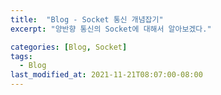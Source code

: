 ```yaml
---
title:  "Blog - Socket 통신 개념잡기"
excerpt: "양반향 통신의 Socket에 대해서 알아보겠다."

categories: [Blog, Socket]
tags:
  - Blog
last_modified_at: 2021-11-21T08:07:00-08:00
---
```


